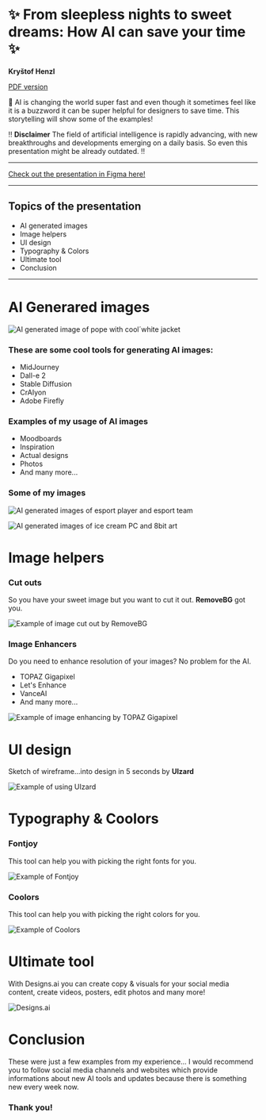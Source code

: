 
<h1>✨ From sleepless nights to sweet dreams: How AI can save your time ✨</h1>

<p><b>Kryštof Henzl</b></p>


<a href="Storytelling_Henzl.pdf">PDF version</a>

<p>🤖 AI is changing the world super fast and even though it sometimes feel like it is a buzzword it can be super helpful for designers to save time. This storytelling will show some of the examples!</p>

<p>‼️ <b>Disclaimer</b> The field of artificial intelligence is rapidly advancing, with new breakthroughs and developments emerging on a daily basis. So even this presentation might be already outdated. ‼️</p>

<hr>

<a href="https://www.figma.com/file/maB216Ijj5hQzpIvTzUs5o/ENGLISH---PREZO?type=design&node-id=46%3A51&t=8Skxl26Ii7Jy1gAk-1">Check out the presentation in Figma here!</a>

<hr>

<h2>Topics of the presentation</h2>
<ul>
  <li>AI generated images</li>
  <li>Image helpers</li>
  <li>UI design</li>
  <li>Typography & Colors</li>
  <li>Ultimate tool</li>
  <li>Conclusion</li>
</ul>

<hr>

<h1>AI Generared images</h1>

<p><img src="pope.png" alt="AI generated image of pope with cool´white jacket"></p>

<h3>These are some cool tools for generating AI images:</h3>
<ul>
  <li>MidJourney</li>
  <li>Dall-e 2</li>
  <li>Stable Diffusion</li>
   <li>CrAIyon</li>
  <li>Adobe Firefly</li>
</ul>

<h3>Examples of my usage of AI images</h3>
<ul>
  <li>Moodboards</li>
  <li>Inspiration</li>
  <li>Actual designs</li>
  <li>Photos</li>
  <li>And many more...</li>
</ul>

<h3>Some of my images</h3>
<p><img src="esport_1.png" alt="AI generated images of esport player and esport team"></p>
<p><img src="esport_2.png" alt="AI generated images of ice cream PC and 8bit art"></p>

<h1>Image helpers</h1>

<h3>Cut outs</h3>
<p>So you have your sweet image but you want to cut it out. <b>RemoveBG</b> got you.</p>
<p><img src="removebg.png" alt="Example of image cut out by RemoveBG"></p>

<h3>Image Enhancers</h3>
<p>Do you need to enhance resolution of your images? No problem for the AI.</p>
<ul>
  <li>TOPAZ Gigapixel</li>
  <li>Let's Enhance</li>
  <li>VanceAI</li>
  <li>And many more...</li>
</ul>
<p><img src="topazenhance.png" alt="Example of image enhancing by TOPAZ Gigapixel"></p>

<h1>UI design</h1>
<p>Sketch of wireframe...into design in 5 seconds by <b>UIzard</b></p>
<p><img src="uizatd.png" alt="Example of using UIzard"></p>

<h1>Typography & Coolors</h1>

<h3>Fontjoy</h3>
<p>This tool can help you with picking the right fonts for you.</p>
<p><img src="fontjoy.png" alt="Example of Fontjoy"></p>

<h3>Coolors</h3>
<p>This tool can help you with picking the right colors for you.</p>
<p><img src="coolors.png" alt="Example of Coolors"></p>

<h1>Ultimate tool</h1>
<p>With Designs.ai you can create copy & visuals for your social media content, create videos, posters, edit photos and many more!</p>
<p><img src="designsai.png" alt="Designs.ai"></p>

<h1>Conclusion</h1>
<p>These were just a few examples from my experience... I would recommend you to follow social media channels and websites which provide informations about new AI tools and updates because there is something new every week now.</p>

<h3>Thank you!</h3>




